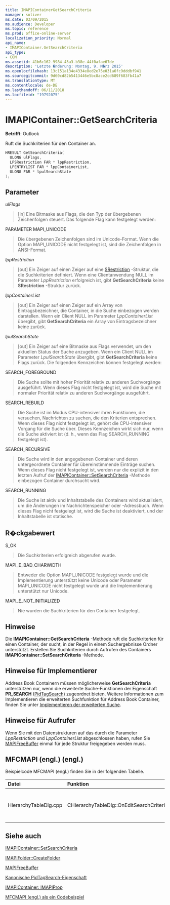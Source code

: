 ```yaml
---
title: IMAPIContainerGetSearchCriteria
manager: soliver
ms.date: 03/09/2015
ms.audience: Developer
ms.topic: reference
ms.prod: office-online-server
localization_priority: Normal
api_name:
- IMAPIContainer.GetSearchCriteria
api_type:
- COM
ms.assetid: 41b6c162-9984-43a3-b38e-44f0afae67de
description: 'Letzte �nderung: Montag, 9. M�rz 2015'
ms.openlocfilehash: 13c151a134e4334e8ed2e75e031a6fc9dddbf941
ms.sourcegitcommit: 9d60cd82b5413446e5bc8ace2cd689f683fb41a7
ms.translationtype: MT
ms.contentlocale: de-DE
ms.lasthandoff: 06/11/2018
ms.locfileid: "19792075"
---
```

# <a name="imapicontainergetsearchcriteria"></a>IMAPIContainer::GetSearchCriteria

  
  
**Betrifft**: Outlook 
  
Ruft die Suchkriterien für den Container an.
  
```cpp
HRESULT GetSearchCriteria(
  ULONG ulFlags,
  LPSRestriction FAR * lppRestriction,
  LPENTRYLIST FAR * lppContainerList,
  ULONG FAR * lpulSearchState
);
```

## <a name="parameters"></a>Parameter

 _ulFlags_
  
> [in] Eine Bitmaske aus Flags, die den Typ der übergebenen Zeichenfolgen steuert. Das folgende Flag kann festgelegt werden:
    
PARAMETER MAPI_UNICODE 
  
> Die übergebenen Zeichenfolgen sind im Unicode-Format. Wenn die Option MAPI_UNICODE nicht festgelegt ist, sind die Zeichenfolgen in ANSI-Format.
    
 _lppRestriction_
  
> [out] Ein Zeiger auf einen Zeiger auf eine [SRestriction](srestriction.md) -Struktur, die die Suchkriterien definiert. Wenn eine Clientanwendung NULL im Parameter _LppRestriction_ erfolgreich ist, gibt **GetSearchCriteria** keine **SRestriction** -Struktur zurück. 
    
 _lppContainerList_
  
> [out] Ein Zeiger auf einen Zeiger auf ein Array von Eintragsbezeichner, die Container, in die Suche einbezogen werden darstellen. Wenn ein Client NULL im Parameter _LppContainerList_ übergibt, gibt **GetSearchCriteria** ein Array von Eintragsbezeichner keine zurück. 
    
 _lpulSearchState_
  
> [out] Ein Zeiger auf eine Bitmaske aus Flags verwendet, um den aktuellen Status der Suche anzugeben. Wenn ein Client NULL im Parameter _LpulSearchState_ übergibt, gibt **GetSearchCriteria** keine Flags zurück. Die folgenden Kennzeichen können festgelegt werden: 
    
SEARCH_FOREGROUND 
  
> Die Suche sollte mit hoher Priorität relativ zu anderen Suchvorgänge ausgeführt. Wenn dieses Flag nicht festgelegt ist, wird die Suche mit normaler Priorität relativ zu anderen Suchvorgänge ausgeführt.
    
SEARCH_REBUILD 
  
> Die Suche ist im Modus CPU-intensiver ihren Funktionen, die versuchen, Nachrichten zu suchen, die den Kriterien entsprechen. Wenn dieses Flag nicht festgelegt ist, gehört die CPU-intensiver Vorgang für die Suche über. Dieses Kennzeichen wirkt sich nur, wenn die Suche aktiviert ist (d. h., wenn das Flag SEARCH_RUNNING festgelegt ist).
    
SEARCH_RECURSIVE 
  
> Die Suche wird in den angegebenen Container und deren untergeordnete Container für übereinstimmende Einträge suchen. Wenn dieses Flag nicht festgelegt ist, werden nur die explizit in den letzten Aufruf der [IMAPIContainer::SetSearchCriteria](imapicontainer-setsearchcriteria.md) -Methode einbezogen Container durchsucht wird. 
    
SEARCH_RUNNING 
  
> Die Suche ist aktiv und Inhaltstabelle des Containers wird aktualisiert, um die Änderungen im Nachrichtenspeicher oder -Adressbuch. Wenn dieses Flag nicht festgelegt ist, wird die Suche ist deaktiviert, und der Inhaltstabelle ist statische.
    
## <a name="return-value"></a>R�ckgabewert

S_OK 
  
> Die Suchkriterien erfolgreich abgerufen wurde.
    
MAPI_E_BAD_CHARWIDTH 
  
> Entweder die Option MAPI_UNICODE festgelegt wurde und die Implementierung unterstützt keine Unicode oder Parameter MAPI_UNICODE nicht festgelegt wurde und die Implementierung unterstützt nur Unicode.
    
MAPI_E_NOT_INITIALIZED 
  
> Nie wurden die Suchkriterien für den Container festgelegt.
    
## <a name="remarks"></a>Hinweise

Die **IMAPIContainer::GetSearchCriteria** -Methode ruft die Suchkriterien für einen Container, der sucht, in der Regel in einem Suchergebnisse Ordner unterstützt. Erstellen Sie Suchkriterien durch Aufrufen des Containers **IMAPIContainer::SetSearchCriteria** -Methode. 
  
## <a name="notes-to-implementers"></a>Hinweise für Implementierer

Address Book Containern müssen möglicherweise **GetSearchCriteria** unterstützen nur, wenn die erweiterte Suche-Funktionen der Eigenschaft **PR_SEARCH** ([PidTagSearch](pidtagsearch-canonical-property.md)) zugeordnet bieten. Weitere Informationen zum Implementieren die erweiterten Suchfunktion für Address Book Container, finden Sie unter [Implementieren der erweiterten Suche](implementing-advanced-searching.md).
  
## <a name="notes-to-callers"></a>Hinweise für Aufrufer

Wenn Sie mit den Datenstrukturen auf das durch die Parameter _LppRestriction_ und _LppContainerList_ abgeschlossen haben, rufen Sie [MAPIFreeBuffer](mapifreebuffer.md) einmal für jede Struktur freigegeben werden muss. 
  
## <a name="mfcmapi-reference"></a>MFCMAPI (engl.) (engl.)

Beispielcode MFCMAPI (engl.) finden Sie in der folgenden Tabelle.
  
|**Datei**|**Funktion**|**Comment**|
|:-----|:-----|:-----|
|HierarchyTableDlg.cpp  <br/> |CHierarchyTableDlg::OnEditSearchCriteria  <br/> |MFCMAPI (engl.) verwendet die **IMAPIContainer::GetSearchCriteria** -Methode, um Suchkriterien aus einem Ordner anzuzeigenden abzurufen.  <br/> |
   
## <a name="see-also"></a>Siehe auch



[IMAPIContainer::SetSearchCriteria](imapicontainer-setsearchcriteria.md)
  
[IMAPIFolder::CreateFolder](imapifolder-createfolder.md)
  
[MAPIFreeBuffer](mapifreebuffer.md)
  
[Kanonische PidTagSearch-Eigenschaft](pidtagsearch-canonical-property.md)
  
[IMAPIContainer: IMAPIProp](imapicontainerimapiprop.md)


[MFCMAPI (engl.) als ein Codebeispiel](mfcmapi-as-a-code-sample.md)

